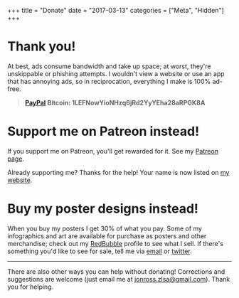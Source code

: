 +++
title = "Donate"
date = "2017-03-13"
categories = ["Meta", "Hidden"]
+++

# Thank you!

At best, ads consume bandwidth and take up space; at worst, they're
unskippable or phishing attempts. I wouldn't view a website or use an
app that has annoying ads, so in reciprocation, everything I make is
100% ad-free.

> [**PayPal**](https://www.paypal.com/cgi-bin/webscr?cmd=_donations&business=jonross%2ezlsa%40gmail%2ecom&lc=US&item_name=ZLSA%20Design&no_note=0&currency_code=USD)
> **Bitcoin: 1LEFNowYioNHzq6jRd2YyYEha28aRPGK8A**

# Support me on Patreon instead!

If you support me on Patreon, you'll get rewarded for it. See my
[Patreon page](https://patreon.com/preview/3f0bcde95d1348d5b0b6b1185fcd3a82).

Already supporting me? Thanks for the help! Your name is now listed on [my website](/patreon).

# Buy my poster designs instead!

When you buy my posters I get 30% of what you pay. Some of my
infographics and art are available for purchase as posters and other
merchandise; check out my
[RedBubble](https://www.redbubble.com/people/zlsa/portfolio?asc=u)
profile to see what I sell. If there's something you'd like to see for
sale, tell me via [email](mailto:jonross.zlsa@gmail.com) or
[twitter](https://twitter.com/zlsadesign).

---

There are also other ways you can help without donating! Corrections
and suggestions are welcome (just email me at
[jonross.zlsa@gmail.com](mailto:jonross.zlsa@gmail.com)). Thank you
for helping.
